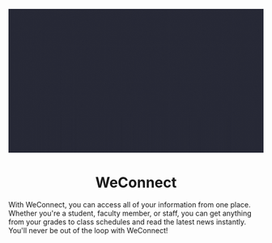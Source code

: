 
![WeConnect Animated Logo](https://github.com/MarbertMataverde/WeConnect/blob/main/assets/gifs/readme/weconnect_readme.gif)
<h1 align="center">WeConnect</h1>

With WeConnect, you can access all of your information from one place. Whether you're a student, faculty member, or staff, you can get anything from your grades to class schedules and read the latest news instantly. You'll never be out of the loop with WeConnect!


